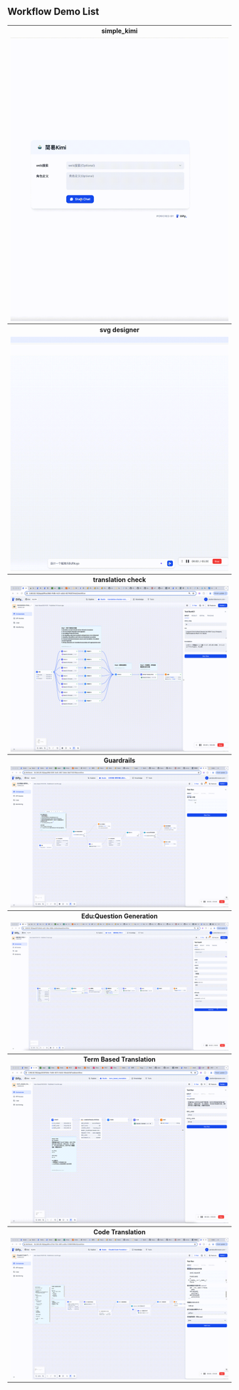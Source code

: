 ## Workflow Demo List

<table>
  <tr>
    <th>simple_kimi</th>
  </tr>
  <tr>
    <td><img src="./gif/kimi.gif" alt="GIF 1"></td>
  </tr>
  <tr>
    <th>svg designer</th>
  </tr>
  <tr>
    <td><img src="./gif/svg designer.gif" alt="GIF 2"></td>
  </tr>
  <tr>
    <th>translation check</th>
  </tr>
  <tr>
    <td><img src="./gif/translation_check.gif" alt="GIF 3"></td>
  </tr>
  <tr>
    <th>Guardrails</th>
  </tr>
  <tr>
    <td><img src="./gif/guardrails.gif" alt="GIF 4"></td>
  </tr>
  <tr>
    <th>Edu:Question Generation</th>
  </tr>
  <tr>
    <td><img src="./gif/education.gif" alt="GIF 5"></td>
  </tr>
  <tr>
    <th>Term Based Translation</th>
  </tr>
  <tr>
    <td><img src="./gif/term_based_translation.gif" alt="GIF 6"></td>
  </tr>
  <tr>
    <th>Code Translation</th>
  </tr>
  <tr>
    <td><img src="./gif/code_translation.gif" alt="GIF 7"></td>
  </tr>
</table>
